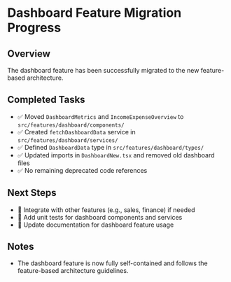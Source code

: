 # Dashboard Feature Migration Progress

## Overview
The dashboard feature has been successfully migrated to the new feature-based architecture.

## Completed Tasks
- ✅ Moved `DashboardMetrics` and `IncomeExpenseOverview` to `src/features/dashboard/components/`
- ✅ Created `fetchDashboardData` service in `src/features/dashboard/services/`
- ✅ Defined `DashboardData` type in `src/features/dashboard/types/`
- ✅ Updated imports in `DashboardNew.tsx` and removed old dashboard files
- ✅ No remaining deprecated code references

## Next Steps
- 🚧 Integrate with other features (e.g., sales, finance) if needed
- 🚧 Add unit tests for dashboard components and services
- 🚧 Update documentation for dashboard feature usage

## Notes
- The dashboard feature is now fully self-contained and follows the feature-based architecture guidelines. 